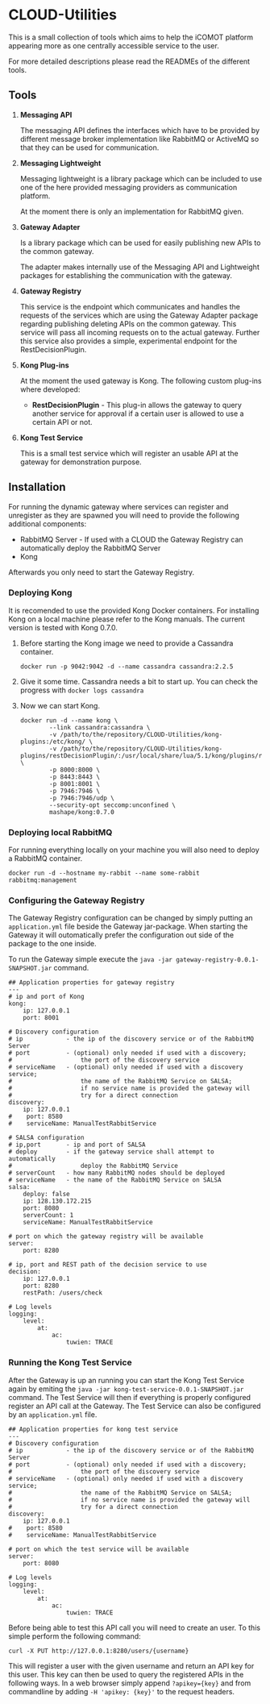 # CLOUD-Utilities

This is a small collection of tools which aims to help the iCOMOT 
platform appearing more as one centrally accessible service to the user.

For more detailed descriptions please read the READMEs of the different tools.

## Tools

1. **Messaging API**

	The messaging API defines the interfaces which have to be provided by different message broker implementation like RabbitMQ or ActiveMQ so that they can be used for communication.

2. **Messaging Lightweight**

	Messaging lightweight is a library package which can be included to use one of the here provided messaging providers as communication platform.

	At the moment there is only an implementation for RabbitMQ given.

3. **Gateway Adapter**

	Is a library package which can be used for easily publishing new APIs to the common gateway.

	The adapter makes internally use of the Messaging API and Lightweight packages for establishing the communication with the gateway.

4. **Gateway Registry**

	This service is the endpoint which communicates and handles the requests of the services which are using the Gateway Adapter package regarding publishing deleting APIs on the common gateway. This service will pass all incoming requests on to the actual gateway.
	Further this service also provides a simple, experimental endpoint for the RestDecisionPlugin.

5. **Kong Plug-ins**

	At the moment the used gateway is Kong. The following custom plug-ins where developed:

	* **RestDecisionPlugin** - This plug-in allows the gateway to query another service for approval if a certain user is allowed to use a certain API or not.

6. **Kong Test Service**

	This is a small test service which will register an usable API at the gateway for demonstration purpose.

## Installation

For running the dynamic gateway where services can register and unregister as they are spawned you will need to provide the following additional components:
* RabbitMQ Server - If used with a CLOUD the Gateway Registry can automatically deploy the RabbitMQ Server
* Kong

Afterwards you only need to start the Gateway Registry.

### Deploying Kong
It is recomended to use the provided Kong Docker containers.
For installing Kong on a local machine please refer to the Kong manuals.
The current version is tested with Kong 0.7.0.

1. Before starting the Kong image we need to provide a Cassandra container.

	```
	docker run -p 9042:9042 -d --name cassandra cassandra:2.2.5
	```

2. Give it some time. Cassandra needs a bit to start up. You can check the progress with `docker logs cassandra`

3. Now we can start Kong.
	
	```
	docker run -d --name kong \                                
            --link cassandra:cassandra \
            -v /path/to/the/repository/CLOUD-Utilities/kong-plugins:/etc/kong/ \
            -v /path/to/the/repository/CLOUD-Utilities/kong-plugins/restDecisionPlugin/:/usr/local/share/lua/5.1/kong/plugins/restDecisionPlugin/ \
            -p 8000:8000 \
            -p 8443:8443 \
            -p 8001:8001 \
            -p 7946:7946 \
            -p 7946:7946/udp \
            --security-opt seccomp:unconfined \
            mashape/kong:0.7.0
	```

### Deploying local RabbitMQ
For running everything locally on your machine you will also need to deploy a RabbitMQ container.

```
docker run -d --hostname my-rabbit --name some-rabbit rabbitmq:management
```

### Configuring the Gateway Registry
The Gateway Registry configuration can be changed by simply putting an `application.yml` file beside the Gateway jar-package.
When starting the Gateway it will outomatically prefer the configuration out side of the package to the one inside.

To run the Gateway simple execute the `java -jar gateway-registry-0.0.1-SNAPSHOT.jar` command.

```YML
## Application properties for gateway registry
---
# ip and port of Kong
kong:
    ip: 127.0.0.1
    port: 8001

# Discovery configuration
# ip			- the ip of the discovery service or of the RabbitMQ Server
# port			- (optional) only needed if used with a discovery; 
#					the port of the	discovery service
# serviceName	- (optional) only needed if used with a discovery service;
#					the name of the RabbitMQ Service on SALSA;
#					if no service name is provided the gateway will 
#					try for a direct connection
discovery:
    ip: 127.0.0.1
#    port: 8580
#    serviceName: ManualTestRabbitService

# SALSA configuration
# ip,port		- ip and port of SALSA
# deploy		- if the gateway service shall attempt to automatically 
#					deploy the RabbitMQ Service
# serverCount	- how many RabbitMQ nodes should be deployed
# serviceName	- the name of the RabbitMQ Service on SALSA
salsa:
    deploy: false
    ip: 128.130.172.215
    port: 8080
    serverCount: 1
    serviceName: ManualTestRabbitService

# port on which the gateway registry will be available
server:
    port: 8280
   
# ip, port and REST path of the decision service to use
decision:
    ip: 127.0.0.1
    port: 8280
    restPath: /users/check

# Log levels
logging:
    level:
        at:
            ac:
                tuwien: TRACE
```

### Running the Kong Test Service
After the Gateway is up an running you can start the Kong Test Service again by emiting the `java -jar kong-test-service-0.0.1-SNAPSHOT.jar` command.
The Test Service will then if everything is properly configured register an API call at the Gateway.
The Test Service can also be configured by an `application.yml` file.

```
## Application properties for kong test service
---
# Discovery configuration
# ip			- the ip of the discovery service or of the RabbitMQ Server
# port			- (optional) only needed if used with a discovery; 
#					the port of the	discovery service
# serviceName	- (optional) only needed if used with a discovery service;
#					the name of the RabbitMQ Service on SALSA;
#					if no service name is provided the gateway will 
#					try for a direct connection
discovery:
    ip: 127.0.0.1
#    port: 8580
#    serviceName: ManualTestRabbitService

# port on which the test service will be available
server:
    port: 8080

# Log levels
logging:
    level:
        at:
            ac:
                tuwien: TRACE
```

Before being able to test this API call you will need to create an user.
To this simple perform the following command:
```
curl -X PUT http://127.0.0.1:8280/users/{username}
```

This will register a user with the given username and return an API key for this user.
This key can then be used to query the registered APIs in the following ways.
In a web browser simply append `?apikey={key}` and from commandline by adding `-H 'apikey: {key}'` to the request headers.